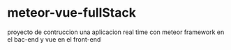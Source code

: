 # meteor-vue-fullStack
proyecto de contruccion una aplicacion real time con meteor framework en el bac-end y vue en el front-end
